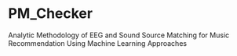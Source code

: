 # PM_Checker
Analytic Methodology of EEG and Sound Source Matching for Music Recommendation Using Machine Learning Approaches
